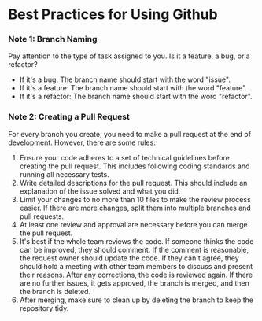 # Best Practices for Using Github

### Note 1: Branch Naming

Pay attention to the type of task assigned to you. Is it a feature, a bug, or a refactor?

- If it's a bug: The branch name should start with the word "issue".
- If it's a feature: The branch name should start with the word "feature".
- If it's a refactor: The branch name should start with the word "refactor".

### Note 2: Creating a Pull Request

For every branch you create, you need to make a pull request at the end of development. However, there are some rules:

1. Ensure your code adheres to a set of technical guidelines before creating the pull request. This includes following coding standards and running all necessary tests.
2. Write detailed descriptions for the pull request. This should include  an explanation of the issue solved and what you did.
3. Limit your changes to no more than 10 files to make the review process easier. If there are more changes, split them into multiple branches and pull requests.
4. At least one review and approval are necessary before you can merge the pull request.
5. It's best if the whole team reviews the code. If someone thinks the code can be improved, they should comment. If the comment is reasonable, the request owner should update the code. If they can't agree, they should hold a meeting with other team members to discuss and present their reasons. After any corrections, the code is reviewed again. If there are no further issues, it gets approved, the branch is merged, and then the branch is deleted.
6. After merging, make sure to clean up by deleting the branch to keep the repository tidy.
